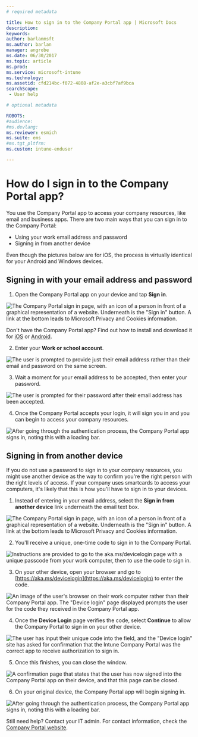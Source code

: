 ```yaml
---
# required metadata

title: How to sign in to the Company Portal app | Microsoft Docs
description:
keywords:
author: barlanmsftms.author: barlan
manager: angrobe
ms.date: 06/30/2017
ms.topic: article
ms.prod:
ms.service: microsoft-intune
ms.technology:
ms.assetid: cfd214bc-f072-4808-af2e-a3cbf7af9bcasearchScope: - User help

# optional metadata

ROBOTS:  
#audience:
#ms.devlang:
ms.reviewer: esmich
ms.suite: ems
#ms.tgt_pltfrm:
ms.custom: intune-enduser

---
```


# How do I sign in to the Company Portal app? <!--User Story 1132123-->

You use the Company Portal app to access your company resources, like email and business apps. There are two main ways that you can sign in to the Company Portal:

* Using your work email address and password
* Signing in from another device

Even though the pictures below are for iOS, the process is virtually identical for your Android and Windows devices.

## Signing in with your email address and password

1. Open the Company Portal app on your device and tap **Sign in**.

  ![The Company Portal sign in page, with an icon of a person in front of a graphical representation of a website. Underneath is the "Sign in" button. A link at the bottom leads to Microsoft Privacy and Cookies information.](/intune/media/cp_ios_aad_signin_after_1704_001.png)

  Don't have the Company Portal app? Find out how to install and download it for [iOS](install-and-sign-in-to-the-intune-company-portal-app-ios) or [Android](install-the-company-portal-app-android).

2. Enter your **Work or school account**.

  ![The user is prompted to provide just their email address rather than their email and password on the same screen.](/intune/media/cp_ios_aad_signin_after_1704_002.png)

3. Wait a moment for your email address to be accepted, then enter your password.

  ![The user is prompted for their password after their email address has been accepted.](/intune/media/cp_ios_aad_signin_after_1704_003.png)

4. Once the Company Portal accepts your login, it will sign you in and you can begin to access your company resources.   

  ![After going through the authentication process, the Company Portal app signs in, noting this with a loading bar.](/intune/media/cp_ios_aad_signin_from_another_device_after_1704_007.png)

## Signing in from another device

If you do not use a password to sign in to your company resources, you might use another device as the way to confirm you're the right person with the right levels of access. If your company uses smartcards to access your computers, it's likely that this is how you'll have to sign in to your devices.   

1. Instead of entering in your email address, select the **Sign in from another device** link underneath the email text box.

  ![The Company Portal sign in page, with an icon of a person in front of a graphical representation of a website. Underneath is the "Sign in" button. A link at the bottom leads to Microsoft Privacy and Cookies information.](/intune/media/cp_ios_aad_signin_from_another_device_after_1704_001.png)

2. You'll receive a unique, one-time code to sign in to the Company Portal.

  ![Instructions are provided to go to the aka.ms/devicelogin page with a unique passcode from your work computer, then to use the code to sign in.](/intune/media/cp_ios_aad_signin_from_another_device_after_1704_003.png)

3. On your other device, open your browser and go to [https://aka.ms/devicelogin](https://aka.ms/devicelogin) to enter the code.

  ![An image of the user's browser on their work computer rather than their Company Portal app. The "Device login" page displayed prompts the user for the code they received in the Company Portal app.](/intune/media/cp_ios_aad_signin_from_another_device_after_1704_004.png)

4. Once the **Device Login** page verifies the code, select __Continue__ to allow the Company Portal to sign in on your other device.

  ![The user has input their unique code into the field, and the "Device login" site has asked for confirmation that the Intune Company Portal was the correct app to receive authorization to sign in.](/intune/media/cp_ios_aad_signin_from_another_device_after_1704_005.png)

5. Once this finishes, you can close the window.

  ![A confirmation page that states that the user has now signed into the Company Portal app on their device, and that this page can be closed.](/intune/media/cp_ios_aad_signin_from_another_device_after_1704_006.png)

6. On your original device, the Company Portal app will begin signing in.

  ![After going through the authentication process, the Company Portal app signs in, noting this with a loading bar.](/intune/media/cp_ios_aad_signin_from_another_device_after_1704_007.png)

Still need help? Contact your IT admin. For contact information, check the [Company Portal website](http://portal.manage.microsoft.com).
